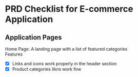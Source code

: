 # PRD Checklist for E-commerce Application
## Application Pages  
 Home Page: A landing page with a list of featured categories<br>
 Features<br>
 - [x] Links and icons work properly in the header section<br>
 - [x] Product categories likns work fine
